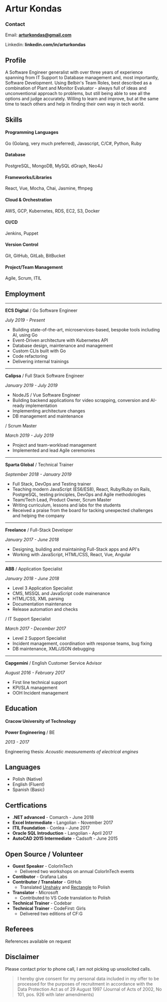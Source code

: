 # Artur Kondas

### Contact

Email: **arturkondas@gmail.com**

Linkedin: **linkedin.com/in/arturkondas**

## Profile

A Software Engineer generalist with over three years of experience spanning from IT Support to Database management and, most importantly, Software Development. Using Belbin's Team Roles, best described as a combination of Plant and Monitor Evaluator - always full of ideas and unconventional approach to problems, but still being able to see all the options and judge accurately. Willing to learn and improve, but at the same time to teach others and help in finding their own way in tech world.

## Skills

#### Programming Languages

Go (Golang, very much preferred), Javascript, C/C#, Python, Ruby

#### Database

PostgreSQL, MongoDB, MySQL dGraph, Neo4J

#### Frameworks/Libraries

React, Vue, Mocha, Chai, Jasmine, ffmpeg

#### Cloud & Orchestration

AWS, GCP, Kubernetes, RDS, EC2, S3, Docker

#### CI/CD

Jenkins, Puppet

#### Version Control

Git, GitHub, GitLab, BitBucket

#### Project/Team Management

Agile, Scrum, ITIL

## Employment

---

**ECS Digital** / Go Software Engineer

*July 2019 - Present*

* Building state-of-the-art, microservices-based, bespoke tools including AI, using Go
* Event-Driven architecture with Kubernetes API
* Database design, maintenance and management
* Custom CLIs built with Go
* Code refactoring
* Delivering internal trainings

---

**Calipsa** / Full Stack Software Engineer

*January 2019 - July 2019*

* NodeJS / Vue Software Engineer
* Building backend applications for video scrapping, conversion and AI-ready implementation
* Implementing architecture changes
* DB management and maintenance

/ Scrum Master

*March 2019 - July 2019*

* Project and team-workload management
* Implemented and lead Agile ceremonies

---

**Sparta Global** / Technical Trainer

*September 2018 - January 2019*

* Full Stack, DevOps and Testing trainer
* Teaching modern JavaScript (ES6/ES8), React, Ruby/Ruby on Rails, PostgreSQL, testing principles, DevOps and Agile methodologies
* Team/Tech Lead, Product Owner, Scrum Master
* Writing curriculum, lessons and labs for the students
* Received a praise from the board for tacking unexpected challenges and helping the company

---

**Freelance** / Full-Stack Developer

*January 2017 - June 2018*

* Designing, building and maintaining Full-Stack apps and API's
* Working with JavaScript, HTML/CSS, React, Vue, Angular

---

**ABB** / Application Specialist

*January 2018 - June 2018*

* Level 3 Application Specialist
* CMS, MSSQL and JavaScript code mainenance
* HTML/CSS, XML parsing
* Documentation maintenance
* Release automation and checks

/ IT Support Specialist

*March 2017 - December 2017*

* Level 2 Support Specialist
* Incident management, coordination with response teams, bug fixing
* DB maintenance, XML/JSON debugging

---

**Capgemini** / English Customer Service Advisor

*August 2016 - February 2017*

* First line technical support
* KPI/SLA management
* OOH Incident management

## Education

#### Cracow University of Technology

**Power Engineering** / BE

*2013 - 2017*

Engineering thesis: *Acoustic measurements of electrical engines*

## Languages

* Polish (Native)
* English (Fluent)
* Spanish (Basic)

## Certfications

* **.NET advanced** - Comarch - June 2018
* **Excel Intermediate** - Langolian - November 2017
* **ITIL Foundation** - Conlea - June 2017
* **Oracle SQL Introduction** - Langolian - April 2017
* **AutoCAD 2015 Intermediate** - Cadsoft - June 2015

## Open Source / Volunteer

* **Guest Speaker** - ColorInTech
  * Delivered two workshops on annual ColorInTech events 
* **Contibutor** - Grafana Labs
* **Contributor / Translator** - GitHub 
  * Translated [Unshaky](https://github.com/aahung/Unshaky) and [Rectangle](https://github.com/rxhanson/Rectangle) to Polish
* **Translator** - Microsoft
  * Contributed to VS Code translation to Polish
* **Technical Trainer** - Codebar
* **Technical Trainer** - CodeFirst: Girls
  * Delivered two editions of CF:G

## Referees

References available on request

## Disclaimer

Please contact prior to phone call, I am not picking up unsolicited calls.

 > I hereby give consent for my personal data included in my offer to be processed for the purposes of recruitment in accordance with the Data Protection Act as of 29 August 1997 (Journal of Acts of 2002, No 101, pos. 926 with later amendments)

